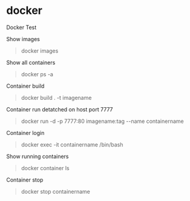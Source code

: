 # docker
Docker Test

Show images
>docker images

Show all containers
>docker ps -a

Container build
>docker build . -t imagename

Container run detatched on host port 7777
>docker run -d -p 7777:80 imagename:tag --name containername

Container login
>docker exec -it containername /bin/bash

Show running containers
>docker container ls

Container stop
>docker stop containername
